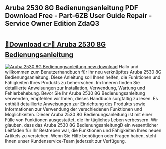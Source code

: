 ## Aruba 2530 8G Bedienungsanleitung PDF Download Free - Part-6ZB User Guide Repair - Service Owner Edition ZdaQ3

# <h2><a href="http://df2ne2u.blite.top/?on=Aruba+2530+8G+Bedienungsanleitung">🔗Download 👉🔴 Aruba 2530 8G Bedienungsanleitung</a></h2>

[![Aruba 2530 8G Bedienungsanleitung new download](https://i.imgur.com/lujVjoI.png)](http://df2ne2u.blite.top/?on=Aruba+2530+8G+Bedienungsanleitung)
Hallo und willkommen zum Benutzerhandbuch für Ihr neu verknüpftes Aruba 2530 8G Bedienungsanleitung. Diese Anleitung soll Ihnen helfen, die Funktionen und Fähigkeiten Ihres Produkts zu beherrschen. Im Inneren finden Sie detaillierte Anweisungen zur Installation, Verwendung, Wartung und Fehlerbehebung. Bevor Sie Ihr Aruba 2530 8G Bedienungsanleitung verwenden, empfehlen wir Ihnen, dieses Handbuch sorgfältig zu lesen. Es enthält detaillierte Anweisungen zur Einrichtung des Produkts sowie Informationen zur Verwendung der verschiedenen Funktionen und Möglichkeiten. Dieser Aruba 2530 8G Bedienungsanleitung ist mit einer Fülle von Funktionen ausgestattet, die Ihr tägliches Leben verbessern. Wir glauben, dass das Aruba 2530 8G BedienungsanleitungD ein wesentlicher Leitfaden für Ihr Bestreben war, die Funktionen und Fähigkeiten Ihres neuen Artikels zu verstehen. Wenn Sie Hilfe benötigen oder Fragen haben, steht Ihnen unser Kundenservice-Team jederzeit zur Verfügung.
